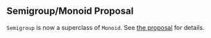 ## Semigroup/Monoid Proposal

`Semigroup` is now a superclass of `Monoid`. See [the proposal](https://prime.haskell.org/wiki/Libraries/Proposals/SemigroupMonoid) for details.
